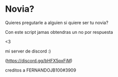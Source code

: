 # Novia?
Quieres pregutarle a alguien si quiere ser tu novia?

Con este script jamas obtendras un no por respuesta


<3 


mi server de discord :)

(https://discord.gg/bHFX5pxFjM)

creditos a FERNANDOJB100#3909